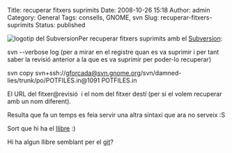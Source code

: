 Title: recuperar fitxers suprimits
Date: 2008-10-26 15:18
Author: admin
Category: General
Tags: consells, GNOME, svn
Slug: recuperar-fitxers-suprimits
Status: published

<img src="http://gil.badall.net/wp-content/uploads/2008/01/subversion.png" data-align="right" alt="logotip del Subversion" />Per recuperar fitxers suprimits amb el <a href="http://subversion.tigris.org/" target="_blank" rel="noopener">Subversion</a>:

svn --verbose log (per a mirar en el registre quan es va suprimir i per tant saber la revisió anterior a la que es va suprimir per poder-lo recuperar)

svn copy svn+ssh://gforcada@svn.gnome.org/svn/damned-lies/trunk/po/POTFILES.in@1091 POTFILES.in

El URL del fitxer@revisió  i el nom del fitxer destí (per si el volem recuperar amb un nom diferent).

Resulta que fa un temps es feia servir una altra sintaxi que ara no serveix :S

Sort que hi ha el <a href="http://svnbook.red-bean.com/nightly/en/svn.ref.svn.c.copy.html" target="_blank" rel="noopener">llibre</a> :)

Hi ha algun llibre semblant per el <a href="http://git.or.cz/" target="_blank" rel="noopener">git</a>?
